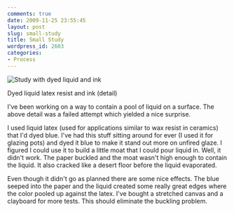 ```yaml
---
comments: true
date: 2009-11-25 23:55:45
layout: post
slug: small-study
title: Small Study
wordpress_id: 2603
categories:
- Process
---
```


![Study with dyed liquid and ink](http://ryanfitzer.com/main/wp-content/uploads/2009/11/study-latex-ink.jpg)

Dyed liquid latex resist and ink (detail)

I've been working on a way to contain a pool of liquid on a surface. The above detail was a failed attempt which yielded a nice surprise.

I used liquid latex (used for applications similar to wax resist in ceramics) that I'd dyed blue. I've had this stuff sitting around for ever (I used it for glazing pots) and dyed it blue to make it stand out more on unfired glaze. I figured I could use it to build a little moat that I could pour liquid in. Well, it didn't work. The paper buckled and the moat wasn't high enough to contain the liquid. It also cracked like a desert floor before the liquid evaporated.

Even though it didn't go as planned there are some nice effects. The blue seeped into the paper and the liquid created some really great edges where the color pooled up against the latex. I've bought a stretched canvas and a clayboard for more tests. This should eliminate the buckling problem.
